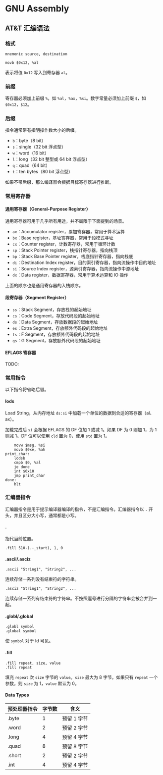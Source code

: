 # GNU Assembly

## AT&T 汇编语法

### 格式

```language
mnemonic source, destination
```

```assembly
movb $0x12, %al
```

表示将值 `0x12` 写入到寄存器 `al`。

### 前缀

寄存器必须加上前缀 `%`，如 `%al`，`%ax`，`%si`。数字常量必须加上前缀 `$`，如 `$0x12`，`$12`。

### 后缀

指令通常带有指明操作数大小的后缀。

- `b`：byte（8 bit）
- `s`：single（32 bit 浮点型）
- `w`：word（16 bit）
- `l`：long（32 bit 整型或 64 bit 浮点型）
- `q`：quad（64 bit）
- `t`：ten bytes（80 bit 浮点型）

如果不带后缀，那么编译器会根据目标寄存器进行推断。

### 常用寄存器

#### 通用寄存器（General-Purpose Register）

通用寄存器可用于几乎所有用途，并不局限于下面提到的场景。

- `ax`：Accumulator register，累加寄存器，常用于算术运算
- `bx`：Base register，基址寄存器，常用于段模式寻址
- `cx`：Counter register，计数寄存器，常用于循环计数
- `sp`：Stack Pointer register，栈指针寄存器，指向栈顶
- `bp`：Stack Base Pointer register，栈底指针寄存器，指向栈底
- `di`：Destination Index register，目的索引寄存器，指向流操作中目的地址
- `si`：Source Index register，源索引寄存器，指向流操作中源地址
- `dx`：Data register，数据寄存器，常用于算术运算和 IO 操作

上面的顺序也是通用寄存器的入栈顺序。

#### 段寄存器（Segment Register）

- `ss`：Stack Segment，存放栈的起始地址
- `cs`：Code Segment，存放代码段的起始地址
- `ds`：Data Segment，存放数据段的起始地址
- `es`：Extra Segment，存放额外代码段的起始地址
- `fs`：F Segment，存放额外代码段的起始地址
- `gs`：G Segment，存放额外代码段的起始地址

#### EFLAGS 寄存器

TODO:

### 常用指令

以下指令将省略后缀。

#### lods

Load String，从内存地址 `ds:si` 中加载一个单位的数据到合适的寄存器（al、ax）。

加载完成后 `si` 会根据 EFLAGS 的 DF 位加 1 或减 1。如果 DF 为 0 则加 1，为 1 则减 1。DF 位可以使用 `cld` 置为 0，使用 `std` 置为 1。

```assembly
    movw $msg, %si
    movb $0xe, %ah
print_char:
    lodsb
    cmpb $0, %al
    je done
    int $0x10
    jmp print_char
done:
    hlt
```

### 汇编器指令

汇编器指令是用于提示编译器编译的指令，不是汇编指令。汇编器指令以 `.` 开头，并且区分大小写，通常都是小写。

#### .

指代当前位置。

```assembly
.fill 510-(.-_start), 1, 0
```

#### .ascii/.asciz

```language
.ascii "String1", "String2", ...
```

连续存储一系列没有结束符的字符串。

```language
.asciz "String1", "String2", ...
```

连续存储一系列有结束符的字符串。不按照逗号进行分隔的字符串会被合并到一起。

#### .globl/.global

```language
.globl symbol
.global symbol
```

使 `symbol` 对于 ld 可见。

#### .fill

```language
.fill repeat, size, value
.fill repeat
```

填充 `repeat` 次 `size` 字节的 `value`。`size` 最大为 8 字节。如果只有 `repeat` 一个参数，则 `size` 为 1，`value` 默认为 0。

#### Data Types

| 预处理器指令 | 字节数 | 含义        |
| ------------ | ------ | ----------- |
| .byte        | 1      | 预留 1 字节 |
| .word        | 2      | 预留 2 字节 |
| .long        | 4      | 预留 4 字节 |
| .quad        | 8      | 预留 8 字节 |
| .short       | 2      | 预留 2 字节 |
| .int         | 4      | 预留 4 字节 |

